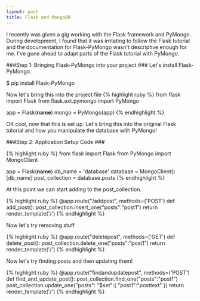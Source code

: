 ```yaml
---
layout: post
title: Flask and MongoDB
---
```


I recently was given a gig working with the Flask framework and PyMongo. During development,
I found that it was irritating to follow the Flask tutorial and the documentation
for Flask-PyMongo wasn't descriptive enough for me.
I've gone ahead to adapt parts of the Flask tutorial with PyMongo.

###Step 1: Bringing Flask-PyMongo into your project ###
Let's install Flask-PyMongo.

$ pip install Flask-PyMongo

Now let's bring this into the project file
{% highlight ruby %}
from flask import Flask
from flask.ext.pymongo import PyMongo

app = Flask(__name__)
mongo = PyMongo(app)
{% endhighlight %}

OK cool, now that this is set up. Let's bring this into the original Flask tutorial
and how you manipulate the database with PyMongo!

###Step 2: Application Setup Code ###

{% highlight ruby %}
from flask import Flask
from PyMongo import MongoClient

app = Flask(__name__)
db_name = 'database'
database = MongoClient()[db_name]
post_collection = database.posts
{% endhighlight %}

At this point we can start adding to the post_collection.

{% highlight ruby %}
@app.route("/addpost", methods=('POST')
def add_post():
  post_collection.insert_one("posts":"post1")
  return render_template('/')
{% endhighlight %}

Now let's try removing stuff

{% highlight ruby %}
@app.route("deletepost", methods=('GET')
def delete_post():
  post_collection.delete_one("posts":"post1")
  return render_template('/')
{% endhighlight %}

Now let's try finding posts and then updating them!

{% highlight ruby %}
@app.route("findandupdatepost", methods=('POST')
def find_and_update_post():
  post_collection.find_one("posts":"post1")
  post_collection.update_one("posts": "$set":{
                                              "post1":"posttext"
                                              })
  return render_template('/')
{% endhighlight %}

